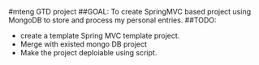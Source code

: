 #mteng GTD project
##GOAL:
To create SpringMVC based project using MongoDB to store and process my personal entries. 
##TODO:
* create a template Spring MVC template project. 
* Merge with existed mongo DB project
* Make the project deploiable using script. 
